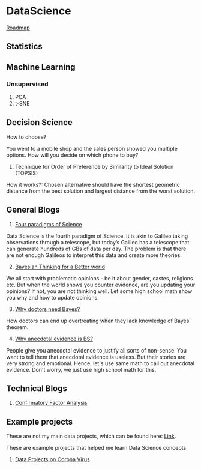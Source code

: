 # DataScience
[Roadmap](https://docs.google.com/presentation/d/1NlT3DrzPyi6k-qsVAxSYR-1G-_J618afsVAd0k4PBQc/edit?usp=sharing)
## Statistics

## Machine Learning

### Unsupervised

1. PCA
2. t-SNE

## Decision Science 

How to choose?

You went to a mobile shop and the sales person showed you multiple options. How will you decide on which phone to buy?

1. Technique for Order of Preference by Similarity to Ideal Solution (TOPSIS)

How it works?: Chosen alternative should have the shortest geometric distance from the best solution and largest distance from the worst solution.



## General Blogs
1. [Four paradigms of Science](https://dsaikrishna.wordpress.com/2021/08/29/four-paradigms-of-science/)

Data Science is the fourth paradigm of Science. It is akin to Galileo taking observations through a telescope, but today’s Galileo has a telescope that can generate hundreds of GBs of data per day. The problem is that there are not enough Galileos to interpret this data and create more theories.

2. [Bayesian Thinking for a Better world](https://d-saikrishna.github.io/Blogs/Anviksiki/bayesian-thinking.html)

 We all start with problematic opinions - be it about gender, castes, religions etc. But when the world shows you counter evidence, are you updating your opinions? If not, you are not thinking well. Let some high school math show you why and how to update opinions.

3. [Why doctors need Bayes?](https://d-saikrishna.github.io/Blogs/Anviksiki/bayes-doctor.html)

How doctors can end up overtreating when they lack knowledge of Bayes' theorem. 

4. [Why anecdotal evidence is BS?](https://d-saikrishna.github.io/Blogs/Anviksiki/anecdotal-bs.html)

 People give you anecdotal evidence to justify all sorts of non-sense. You want to tell them that anecdotal evidence is useless. But their stories are very strong and emotional. Hence, let's use same math to call out anecdotal evidence. Don't worry, we just use high school math for this.

## Technical Blogs

1. [Confirmatory Factor Analysis](https://medium.com/civicdatalab/identifying-flood-preparedness-factors-using-factor-analysis-fb4f20ebfd4b)


## Example projects
These are not my main data projects, which can be found here: [Link](https://d-saikrishna.github.io/Data/index.html).

These are example projects that helped me learn Data Science concepts.

1.  [Data Projects on Corona Virus](https://github.com/d-saikrishna/DataScience/Projects/COVID-19)


